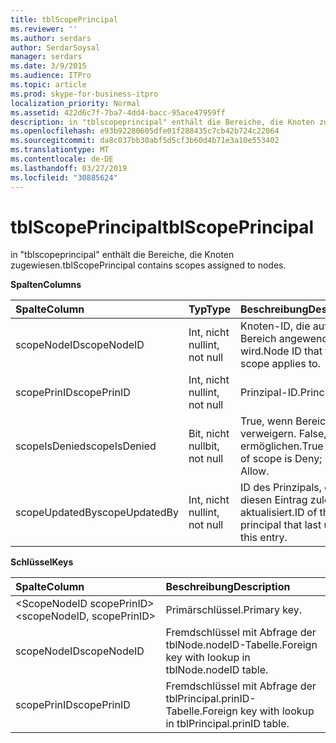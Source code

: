 ```yaml
---
title: tblScopePrincipal
ms.reviewer: ''
ms.author: serdars
author: SerdarSoysal
manager: serdars
ms.date: 3/9/2015
ms.audience: ITPro
ms.topic: article
ms.prod: skype-for-business-itpro
localization_priority: Normal
ms.assetid: 422d6c7f-7ba7-4dd4-bacc-95ace47959ff
description: in "tblscopeprincipal" enthält die Bereiche, die Knoten zugewiesen.
ms.openlocfilehash: e93b92280605dfe01f288435c7cb42b724c22064
ms.sourcegitcommit: da8c037bb30abf5d5cf3b60d4b71e3a10e553402
ms.translationtype: MT
ms.contentlocale: de-DE
ms.lasthandoff: 03/27/2019
ms.locfileid: "30885624"
---
```

# <a name="tblscopeprincipal"></a><span data-ttu-id="9caf3-103">tblScopePrincipal</span><span class="sxs-lookup"><span data-stu-id="9caf3-103">tblScopePrincipal</span></span>
 
<span data-ttu-id="9caf3-104">in "tblscopeprincipal" enthält die Bereiche, die Knoten zugewiesen.</span><span class="sxs-lookup"><span data-stu-id="9caf3-104">tblScopePrincipal contains scopes assigned to nodes.</span></span>
  
<span data-ttu-id="9caf3-105">**Spalten**</span><span class="sxs-lookup"><span data-stu-id="9caf3-105">**Columns**</span></span>

|<span data-ttu-id="9caf3-106">**Spalte**</span><span class="sxs-lookup"><span data-stu-id="9caf3-106">**Column**</span></span>|<span data-ttu-id="9caf3-107">**Typ**</span><span class="sxs-lookup"><span data-stu-id="9caf3-107">**Type**</span></span>|<span data-ttu-id="9caf3-108">**Beschreibung**</span><span class="sxs-lookup"><span data-stu-id="9caf3-108">**Description**</span></span>|
|:-----|:-----|:-----|
|<span data-ttu-id="9caf3-109">scopeNodeID</span><span class="sxs-lookup"><span data-stu-id="9caf3-109">scopeNodeID</span></span>  <br/> |<span data-ttu-id="9caf3-110">Int, nicht null</span><span class="sxs-lookup"><span data-stu-id="9caf3-110">int, not null</span></span>  <br/> |<span data-ttu-id="9caf3-111">Knoten-ID, die auf der Bereich angewendet wird.</span><span class="sxs-lookup"><span data-stu-id="9caf3-111">Node ID that the scope applies to.</span></span>  <br/> |
|<span data-ttu-id="9caf3-112">scopePrinID</span><span class="sxs-lookup"><span data-stu-id="9caf3-112">scopePrinID</span></span>  <br/> |<span data-ttu-id="9caf3-113">Int, nicht null</span><span class="sxs-lookup"><span data-stu-id="9caf3-113">int, not null</span></span>  <br/> |<span data-ttu-id="9caf3-114">Prinzipal-ID.</span><span class="sxs-lookup"><span data-stu-id="9caf3-114">Principal ID.</span></span>  <br/> |
|<span data-ttu-id="9caf3-115">scopeIsDenied</span><span class="sxs-lookup"><span data-stu-id="9caf3-115">scopeIsDenied</span></span>  <br/> |<span data-ttu-id="9caf3-116">Bit, nicht null</span><span class="sxs-lookup"><span data-stu-id="9caf3-116">bit, not null</span></span>  <br/> |<span data-ttu-id="9caf3-117">True, wenn Bereichstyp verweigern. False, wenn ermöglichen.</span><span class="sxs-lookup"><span data-stu-id="9caf3-117">True if type of scope is Deny; False if Allow.</span></span>  <br/> |
|<span data-ttu-id="9caf3-118">scopeUpdatedBy</span><span class="sxs-lookup"><span data-stu-id="9caf3-118">scopeUpdatedBy</span></span>  <br/> |<span data-ttu-id="9caf3-119">Int, nicht null</span><span class="sxs-lookup"><span data-stu-id="9caf3-119">int, not null</span></span>  <br/> |<span data-ttu-id="9caf3-120">ID des Prinzipals, der diesen Eintrag zuletzt aktualisiert.</span><span class="sxs-lookup"><span data-stu-id="9caf3-120">ID of the principal that last updated this entry.</span></span>  <br/> |
   
<span data-ttu-id="9caf3-121">**Schlüssel**</span><span class="sxs-lookup"><span data-stu-id="9caf3-121">**Keys**</span></span>

|<span data-ttu-id="9caf3-122">**Spalte**</span><span class="sxs-lookup"><span data-stu-id="9caf3-122">**Column**</span></span>|<span data-ttu-id="9caf3-123">**Beschreibung**</span><span class="sxs-lookup"><span data-stu-id="9caf3-123">**Description**</span></span>|
|:-----|:-----|
|<span data-ttu-id="9caf3-124">\<ScopeNodeID scopePrinID\></span><span class="sxs-lookup"><span data-stu-id="9caf3-124">\<scopeNodeID, scopePrinID\></span></span>  <br/> |<span data-ttu-id="9caf3-125">Primärschlüssel.</span><span class="sxs-lookup"><span data-stu-id="9caf3-125">Primary key.</span></span>  <br/> |
|<span data-ttu-id="9caf3-126">scopeNodeID</span><span class="sxs-lookup"><span data-stu-id="9caf3-126">scopeNodeID</span></span>  <br/> |<span data-ttu-id="9caf3-127">Fremdschlüssel mit Abfrage der tblNode.nodeID-Tabelle.</span><span class="sxs-lookup"><span data-stu-id="9caf3-127">Foreign key with lookup in tblNode.nodeID table.</span></span>  <br/> |
|<span data-ttu-id="9caf3-128">scopePrinID</span><span class="sxs-lookup"><span data-stu-id="9caf3-128">scopePrinID</span></span>  <br/> |<span data-ttu-id="9caf3-129">Fremdschlüssel mit Abfrage der tblPrincipal.prinID-Tabelle.</span><span class="sxs-lookup"><span data-stu-id="9caf3-129">Foreign key with lookup in tblPrincipal.prinID table.</span></span>  <br/> |
   

